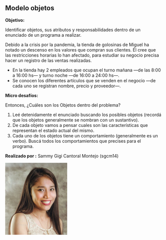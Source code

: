 Modelo objetos
---

**Objetivo:**

Identificar objetos, sus atributos y responsabilidades dentro de un enunciado de un
programa a realizar.

Debido a la crisis por la pandemia, la tienda de golosinas de Miguel ha notado un descenso en
los valores que compran sus clientes. Él cree que las restricciones horarias lo han afectado,
para estudiar su negocio precisa hacer un registro de las ventas realizadas.
- En la tienda hay 2 empleados que ocupan el turno mañana —de las 8:00 a 16:00 hs— y
  turno noche —de 16:00 a 24:00 hs—.
- Se conocen los diferentes artículos que se venden en el negocio —de cada uno se
  registran nombre, precio y proveedor—.

**Micro desafíos:**

Entonces, ¿Cuáles son los Objetos dentro del problema?
1. Leé detenidamente el enunciado buscando los posibles objetos (recordá que los
   objetos generalmente se nombran con un sustantivo).
2. De cada objeto vamos a pensar cuales son las características que representan el
   estado actual del mismo.
3. Cada uno de los objetos tiene un comportamiento (generalmente es un verbo). Buscá todos los comportamientos que precises para el programa.



**Realizado por :** Sammy Gigi Cantoral Montejo (sgcm14)

<img src ="https://raw.githubusercontent.com/sgcm14/sgcm14/main/sammy.jpg" width="200">

